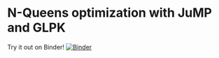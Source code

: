 # N-Queens optimization with JuMP and GLPK

Try it out on Binder! [![Binder](https://mybinder.org/badge_logo.svg)](https://mybinder.org/v2/gh/mthelm85/nqueens/tree/master/master)
